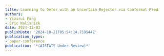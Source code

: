 ```yaml
---
title: Learning to Defer with an Uncertain Rejector via Conformal Prediction
authors:
- Yizirui Fang
- Eric Nalisnick
date: 2024-12-03
publishDate: '2024-10-21T05:54:14.759544Z'
publication_types:
- paper-conference
publication: '*(AISTATS Under Review)*'
---
```

